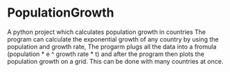 # PopulationGrowth
A python project which calculates population growth in countries
The program can calculate the exponential growth of any country by using the population and growth rate,
The progarm plugs all the data into a fromula (population * e ^ growth rate * t) and after the program then plots the population growth on a grid.
This can be done with many countries at once.
